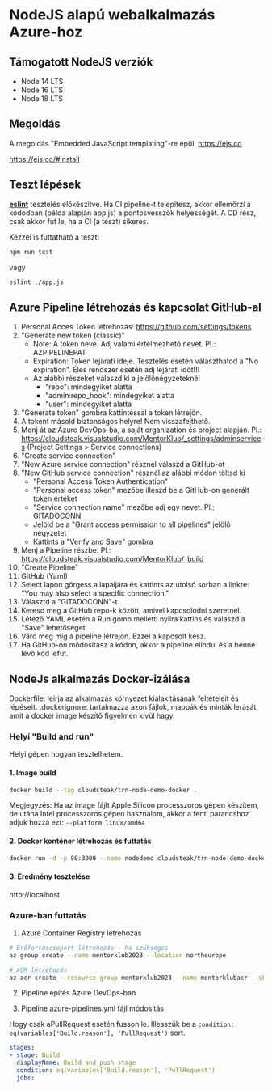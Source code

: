 # NodeJS alapú webalkalmazás Azure-hoz

## Támogatott NodeJS verziók

- Node 14 LTS
- Node 16 LTS
- Node 18 LTS

## Megoldás

A megoldás "Embedded JavaScript templating"-re épül. https://ejs.co

https://ejs.co/#install

## Teszt lépések

**[eslint](https://eslint.org/)** tesztelés előkészítve.
Ha CI pipeline-t telepítesz, akkor ellemőrzi a kódodban (példa alapján app.js) a pontosvesszők helyességét. A CD rész, csak akkor fut le, ha a CI (a teszt) sikeres.

Kézzel is futtatható a teszt:

```bash
npm run test
```

vagy

```bash
eslint ./app.js
```

## Azure Pipeline létrehozás és kapcsolat GitHub-al

1. Personal Acces Token létrehozás: https://github.com/settings/tokens
2. "Generate new token (classic)"
   - Note: A token neve. Adj valami értelmezhető nevet. Pl.: AZPIPELINEPAT
   - Expiration: Token lejárati ideje. Tesztelés esetén választhatod a "No expiration". Éles rendszer esetén adj lejárati időt!!!
   - Az alábbi részeket válaszd ki a jelölönégyzeteknél
     - "repo": mindegyiket alatta
     - "admin:repo_hook": mindegyiket alatta
     - "user": mindegyiket alatta
3. "Generate token" gombra kattintéssal a token létrejön.
4. A tokent másold biztonságos helyre! Nem visszafejthető.
5. Menj át az Azure DevOps-ba, a saját organization és project alapján. Pl.: https://cloudsteak.visualstudio.com/MentorKlub/_settings/adminservices (Project Settings > Service connections)
6. "Create service connection"
7. "New Azure service connection" résznél válaszd a GitHub-ot
8. "New GitHub service connection" résznél az alábbi módon töltsd ki
   - "Personal Access Token Authentication"
   - "Personal access token" mezőbe illeszd be a GitHub-on generált token értékét
   - "Service connection name" mezőbe adj egy nevet. Pl.: GITADOCONN
   - Jelöld be a "Grant access permission to all pipelines" jelölő négyzetet
   - Kattints a "Verify and Save" gombra
9. Menj a Pipeline részbe. Pl.: https://cloudsteak.visualstudio.com/MentorKlub/_build
10. "Create Pipeline"
11. GitHub (Yaml)
12. Select lapon görgess a lapaljára és kattints az utolsó sorban a linkre: "You may also select a specific connection."
13. Választd a "GITADOCONN"-t
14. Keresd meg a GitHub repo-k között, amivel kapcsolódni szeretnél.
15. Létező YAML esetén a Run gomb melletti nyilra kattins és válaszd a "Save" lehetőséget.
16. Várd meg míg a pipeline létrejön. Ezzel a kapcsolt kész.
17. Ha GitHub-on módosítasz a kódon, akkor a pipeline elindul és a benne lévő kód lefut.

## NodeJs alkalmazás Docker-izálása

Dockerfile: leírja az alkalmazás környezet kialakításának feltételeit és lépéseit.
.dockerignore: tartalmazza azon fájlok, mappák és minták lerását, amit a docker image készítő figyelmen kívül hagy.

### Helyi "Build and run"

Helyi gépen hogyan tesztelhetem.

#### 1. Image build

```bash
docker build --tag cloudsteak/trn-node-demo-docker .
```

Megjegyzés: Ha az image fájlt Apple Silicon processzoros gépen készítem, de utána Intel processzoros gépen használom, akkor a fenti parancshoz adjuk hozzá ezt: `--platform linux/amd64`

#### 2. Docker konténer létrehozás és futtatás

```bash
docker run -d -p 80:3000 --name nodedemo cloudsteak/trn-node-demo-docker:latest
```

#### 3. Eredmény tesztelése

http://localhost

### Azure-ban futtatás

1. Azure Container Registry létrehozás

```bash
# Erőforráscsoport létrehozás - ha szükséges
az group create --name mentorklub2023 --location northeurope

# ACR létrehozás
az acr create --resource-group mentorklub2023 --name mentorklubacr --sku Basic
```

2. Pipeline építés Azure DevOps-ban

3. Pipeline azure-pipelines.yml fájl módosítás

Hogy csak aPullRequest esetén fusson le. Illesszük be a `condition: eq(variables['Build.reason'], 'PullRequest')` sort.

```yaml
stages:
- stage: Build
  displayName: Build and push stage
  condition: eq(variables['Build.reason'], 'PullRequest')
  jobs:

```